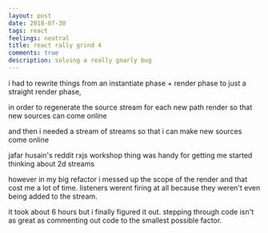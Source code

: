 ```yaml
---
layout: post
date: 2018-07-30
tags: react
feelings: neutral
title: react rally grind 4
comments: true
description: solving a really gnarly bug
---
```


i had to rewrite things from an instantiate phase + render phase to just a straight render phase,

in order to regenerate the source stream for each new path render so that new sources can come online

and then i needed a stream of streams so that i can make new sources come online

jafar husain's reddit rxjs workshop thing was handy for getting me started thinking about 2d streams

however in my big refactor i messed up the scope of the render and that cost me a lot of time. listeners werent firing at all because they weren't even being added to the stream.

it took about 6 hours but i finally figured it out. stepping through code isn't as great as commenting out code to the smallest possible factor.
